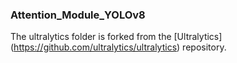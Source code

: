 ### Attention_Module_YOLOv8
The ultralytics folder is forked from the [Ultralytics] (https://github.com/ultralytics/ultralytics) repository.
